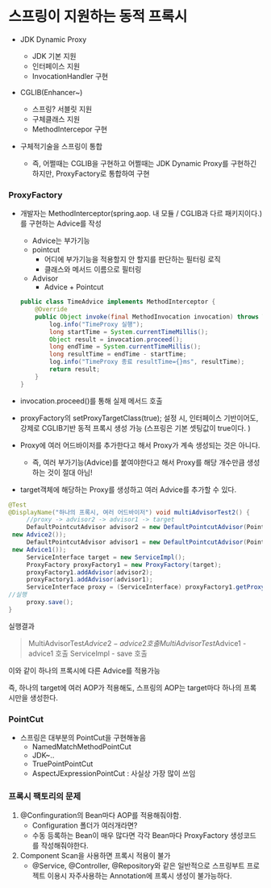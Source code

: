 # 스프링이 지원하는 동적 프록시

* JDK Dynamic Proxy
  * JDK 기본 지원
  * 인터페이스 지원
  * InvocationHandler 구현

* CGLIB(Enhancer~)
  * 스프링? 서블릿 지원
  * 구체클래스 지원
  * MethodIntercepor 구현
* 구체적기술을 스프링이 통합
  * 즉, 어쩔때는 CGLIB을 구현하고 어쩔때는 JDK Dynamic Proxy를 구현하긴하지만, 
    ProxyFactory로 통합하여 구현

### ProxyFactory

* 개발자는 MethodInterceptor(spring.aop. 내 모듈 / CGLIB과 다르 패키지이다.)를 구현하는 Advice를 작성

  * Advice는 부가기능
  * pointcut
    * 어디에 부가기능을 적용할지 안 할지를 판단하는 필터링 로직
    * 클래스와 메서드 이름으로 필터링
  * Advisor
    * Advice + Pointcut

  ```java
  public class TimeAdvice implements MethodInterceptor {
      @Override
      public Object invoke(final MethodInvocation invocation) throws Throwable {
          log.info("TimeProxy 실행");
          long startTime = System.currentTimeMillis();
          Object result = invocation.proceed();
          long endTime = System.currentTimeMillis();
          long resultTime = endTime - startTime;
          log.info("TimeProxy 종료 resultTime={}ms", resultTime);
          return result;
      }
  }
  ```

* invocation.proceed()를 통해 실제 메서드 호출
* proxyFactory의 setProxyTargetClass(true); 설정 시, 인터페이스 기반이어도, 
  강제로 CGLIB기반 동적 프록시 생성 가능 
  (스프링은 기본 셋팅값이 true이다. )
* Proxy에 여러 어드바이저를 추가한다고 해서 Proxy가 계속 생성되는 것은 아니다.
  * 즉, 여러 부가기능(Advice)를 붙여야한다고 해서 Proxy를 해당 개수만큼 생성하는 것이 절대 아님!
* target객체에 해당하는 Proxy를 생성하고 여러 Advice를 추가할 수 있다. 

```java
@Test
@DisplayName("하나의 프록시, 여러 어드바이저") void multiAdvisorTest2() {
     //proxy -> advisor2 -> advisor1 -> target
     DefaultPointcutAdvisor advisor2 = new DefaultPointcutAdvisor(Pointcut.TRUE,
 new Advice2());
     DefaultPointcutAdvisor advisor1 = new DefaultPointcutAdvisor(Pointcut.TRUE,
 new Advice1());
     ServiceInterface target = new ServiceImpl();
     ProxyFactory proxyFactory1 = new ProxyFactory(target);
     proxyFactory1.addAdvisor(advisor2);
     proxyFactory1.addAdvisor(advisor1);
     ServiceInterface proxy = (ServiceInterface) proxyFactory1.getProxy();
//실행
     proxy.save();
}
```

실행결과

> MultiAdvisorTest$Advice2 - advice2 호출
> MultiAdvisorTest$Advice1 - advice1 호출
> ServiceImpl - save 호출

이와 같이 하나의 프록시에 다른 Advice를 적용가능

즉, 하나의 target에 여러 AOP가 적용해도, 스프링의 AOP는 target마다 하나의 프록시만을 생성한다. 

### PointCut

* 스프링은 대부분의 PointCut을 구현해놓음
  * NamedMatchMethodPointCut
  * JDK~..
  * TruePointPointCut
  * AspectJExpressionPointCut : 사실상 가장 많이 쓰임



### 프록시 팩토리의 문제

1. @Confinguration의 Bean마다 AOP를 적용해줘야함. 
   - Configuration 폴더가 여러개라면? 
   - 수동 등록하는 Bean이 매우 많다면 각각 Bean마다 ProxyFactory 생성코드를 작성해줘야한다.
2. Component Scan을 사용하면 프록시 적용이 불가
   - @Service, @Controller, @Repository와 같은 일반적으로 스프링부트 프로젝트
     이용시 자주사용하는 Annotation에 프록시 생성이 불가능하다. 



